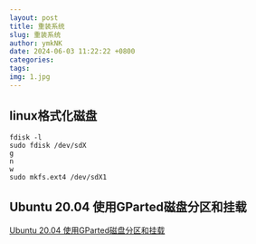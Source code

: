 ```yaml
---
layout: post
title: 重装系统
slug: 重装系统
author: ymkNK
date: 2024-06-03 11:22:22 +0800
categories: 
tags: 
img: 1.jpg
---
```




## linux格式化磁盘
```shell
fdisk -l
sudo fdisk /dev/sdX
g
n
w
sudo mkfs.ext4 /dev/sdX1
```

## Ubuntu 20.04 使用GParted磁盘分区和挂载
[Ubuntu 20.04 使用GParted磁盘分区和挂载](https://www.cnblogs.com/whjblog/p/17190455.html)
